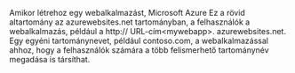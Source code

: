Amikor létrehoz egy webalkalmazást, Microsoft Azure Ez a rövid altartomány az azurewebsites.net tartományban, a felhasználók a webalkalmazás, például a http:// URL-cím&lt;mywebapp&gt;. azurewebsites.net. Egy egyéni tartománynevet, például contoso.com, a webalkalmazással ahhoz, hogy a felhasználók számára a több felismerhető tartománynév megadása is társíthat.

